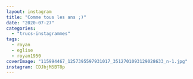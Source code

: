 ```yaml
---
layout: instagram
title: "Comme tous les ans ;)"
date: "2020-07-27"
categories: 
  - "trucs-instagrammes"
tags:
  - royan
  - eglise
  - royan1950
coverImage: "115994467_1257395597931017_3512701093129028633_n-1.jpg"
instagram: CDJbjM5BT8p
---
```

